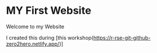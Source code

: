# MY First Website

Welcome to my Website

I created this during [this workshop(https://r-rse-git-github-zero2hero.netlify.app/)]

